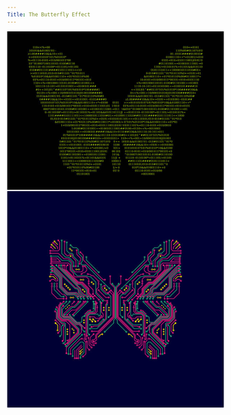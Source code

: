 ```yaml
--- 
Title: The Butterfly Effect
---
```


<img src="/assets/butterfly1.jpg"/>

<img src="/assets/butterfly2.jpg"/>

